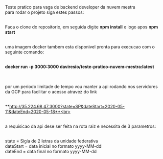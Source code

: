 Teste pratico para vaga de backend developer da nuvem mestra<br>
para rodar o projeto siga estes passos:<br><br>

Faca o clone do repositorio, em seguida digite  **npm install** e logo apos **npm start**<br><br>

uma imagem docker tambem esta disponivel pronta para execucao com o seguinte comando:<br><br>

**docker run -p 3000:3000 daviresio/teste-pratico-nuvem-mestra:latest**<br><br><br>


por um periodo limitade de tempo vou manter a api rodando nos servidores da GCP para facilitar o acesso atravez do link<br><br>

**http://35.224.68.47:3000?state=SP&dateStart=2020-05-11&dateEnd=2020-05-18**<br><br><br>



a requisicao da api dese ser feita na rota raiz e necessita de 3 parametros:<br><br>

state = Sigla de 2 letras da unidade federativa<br>
dateStart = data inicial no formato yyyy-MM-dd<br>
dateEnd = data final no formato yyyy-MM-dd<br>
